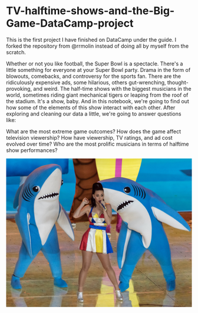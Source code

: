 # TV-halftime-shows-and-the-Big-Game-DataCamp-project
This is the first project I have finished on DataCamp under the guide. I forked the repository from @rrmolin instead of doing all by myself from the scratch.

Whether or not you like football, the Super Bowl is a spectacle. There's a little something for everyone at your Super Bowl party. Drama in the form of blowouts, comebacks, and controversy for the sports fan. There are the ridiculously expensive ads, some hilarious, others gut-wrenching, thought-provoking, and weird. The half-time shows with the biggest musicians in the world, sometimes riding giant mechanical tigers or leaping from the roof of the stadium. It's a show, baby. And in this notebook, we're going to find out how some of the elements of this show interact with each other. After exploring and cleaning our data a little, we're going to answer questions like:

  What are the most extreme game outcomes?
  How does the game affect television viewership?
  How have viewership, TV ratings, and ad cost evolved over time?
  Who are the most prolific musicians in terms of halftime show performances?

![alt text](https://github.com/dsnewbie2021/TV-halftime-shows-and-the-Big-Game-DataCamp-project/blob/master/left_shark.jpg?raw=true)



